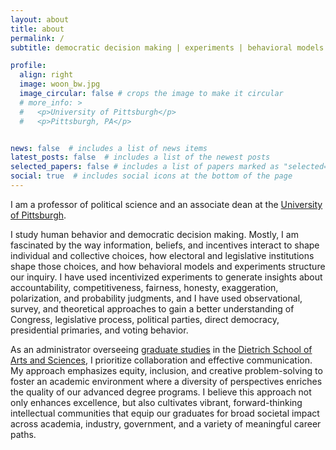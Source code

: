 ```yaml
---
layout: about
title: about
permalink: /
subtitle: democratic decision making | experiments | behavioral models

profile:
  align: right
  image: woon_bw.jpg
  image_circular: false # crops the image to make it circular
  # more_info: >
  #   <p>University of Pittsburgh</p>
  #   <p>Pittsburgh, PA</p>


news: false  # includes a list of news items
latest_posts: false  # includes a list of the newest posts
selected_papers: false # includes a list of papers marked as "selected={true}"
social: true  # includes social icons at the bottom of the page
---
```


I am a professor of political science and an associate dean at the [University of Pittsburgh](http://www.pitt.edu). 

I study human behavior and democratic decision making. Mostly, I am fascinated by the way information, beliefs, and incentives interact to shape individual and collective choices, how electoral and legislative institutions shape those choices, and how behavioral models and experiments structure our inquiry. I have used incentivized experiments to generate insights about accountability, competitiveness, fairness, honesty, exaggeration, polarization, and probability judgments, and I have used observational, survey, and theoretical approaches to gain a better understanding of Congress, legislative process, political parties, direct democracy, presidential primaries, and voting behavior. 

<!-- My work has been funded by the National Science Foundation, and I have published in journals such as the American Political Science Review, American Journal of Political Science, Journal of Politics, Journal of Experimental Political Science, Legislative Studies Quarterly, Political Analysis, Games and Economic Behavior, Journal of Economic Behavior & Organization, and Journal of Economic Psychology.  -->

As an administrator overseeing [graduate studies](http://asgraduate.pitt.edu) in the [Dietrich School of Arts and Sciences](http://as.pitt.edu), I prioritize collaboration and effective communication. My approach emphasizes equity, inclusion, and creative problem-solving to foster an academic environment where a diversity of perspectives enriches the quality of our advanced degree programs. I believe this approach not only enhances excellence, but also cultivates vibrant, forward-thinking intellectual communities that equip our graduates for broad societal impact across academia, industry, government, and a variety of meaningful career paths.


<!-- Write your biography here. Tell the world about yourself. Link to your favorite [subreddit](http://reddit.com). You can put a picture in, too. The code is already in, just name your picture `prof_pic.jpg` and put it in the `img/` folder.

Put your address / P.O. box / other info right below your picture. You can also disable any of these elements by editing `profile` property of the YAML header of your `_pages/about.md`. Edit `_bibliography/papers.bib` and Jekyll will render your [publications page](/al-folio/publications/) automatically.

Link to your social media connections, too. This theme is set up to use [Font Awesome icons](https://fontawesome.com/) and [Academicons](https://jpswalsh.github.io/academicons/), like the ones below. Add your Facebook, Twitter, LinkedIn, Google Scholar, or just disable all of them. -->